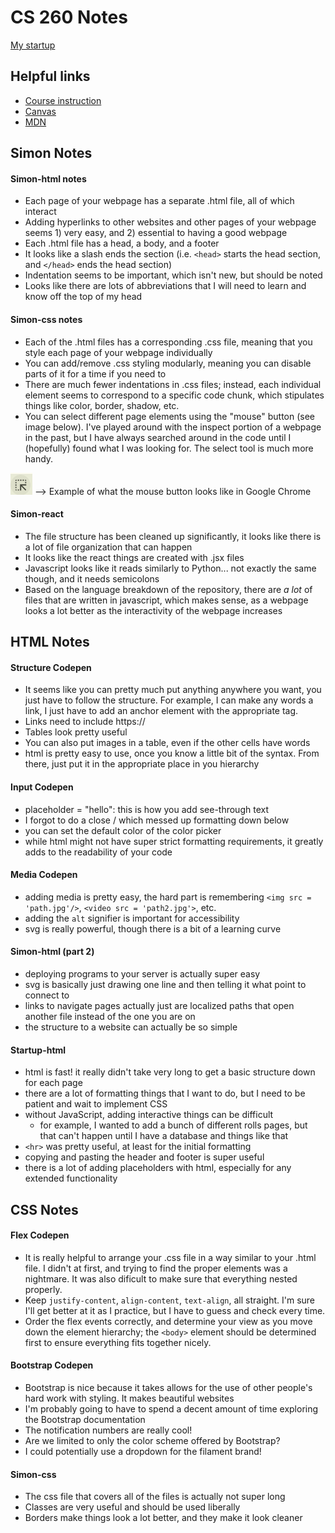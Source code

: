 # CS 260 Notes

[My startup](https://github.com/Peppermint6443/startup.git)

## Helpful links

- [Course instruction](https://github.com/webprogramming260)
- [Canvas](https://byu.instructure.com)
- [MDN](https://developer.mozilla.org)

## Simon Notes

#### Simon-html notes
* Each page of your webpage has a separate .html file, all of which interact
* Adding hyperlinks to other websites and other pages of your webpage seems 1) very easy, and 2) essential to having a good webpage
* Each .html file has a head, a body, and a footer
* It looks like a slash ends the section (i.e. `<head>` starts the head section, and `</head>` ends the head section)
* Indentation seems to be important, which isn't new, but should be noted
* Looks like there are lots of abbreviations that I will need to learn and know off the top of my head

#### Simon-css notes
* Each of the .html files has a corresponding .css file, meaning that you style each page of your webpage individually
* You can add/remove .css styling modularly, meaning you can disable parts of it for a time if you need to
* There are much fewer indentations in .css files; instead, each individual element seems to correspond to a specific code chunk, which stipulates things like color, border, shadow, etc.
* You can select different page elements using the "mouse" button (see image below). I've played around with the inspect portion of a webpage in the past, but I have always searched around in the code until I (hopefully) found what I was looking for. The select tool is much more handy. 

![Mouse Button](images/mouse_button_screenshot.png) --> Example of what the mouse button looks like in Google Chrome

#### Simon-react
* The file structure has been cleaned up significantly, it looks like there is a lot of file organization that can happen
* It looks like the react things are created with .jsx files
* Javascript looks like it reads similarly to Python... not exactly the same though, and it needs semicolons
* Based on the language breakdown of the repository, there are *a lot* of files that are written in javascript, which makes sense, as a webpage looks a lot better as the interactivity of the webpage increases

## HTML Notes
#### Structure Codepen
* It seems like you can pretty much put anything anywhere you want, you just have to follow the structure. For example, I can make any words a link, I just have to add an anchor element with the appropriate tag.
* Links need to include https://
* Tables look pretty useful
* You can also put images in a table, even if the other cells have words
* html is pretty easy to use, once you know a little bit of the syntax. From there, just put it in the appropriate place in you hierarchy

#### Input Codepen
* placeholder = "hello": this is how you add see-through text
* I forgot to do a close / which messed up formatting down below
* you can set the default color of the color picker
* while html might not have super strict formatting requirements, it greatly adds to the readability of your code

#### Media Codepen
* adding media is pretty easy, the hard part is remembering `<img src = 'path.jpg'/>`, `<video src = 'path2.jpg'>`, etc.
* adding the `alt` signifier is important for accessibility
* svg is really powerful, though there is a bit of a learning curve

#### Simon-html (part 2)
* deploying programs to your server is actually super easy
* svg is basically just drawing one line and then telling it what point to connect to
* links to navigate pages actually just are localized paths that open another file instead of the one you are on
* the structure to a website can actually be so simple

#### Startup-html
* html is fast! it really didn't take very long to get a basic structure down for each page
* there are a lot of formatting things that I want to do, but I need to be patient and wait to implement CSS
* without JavaScript, adding interactive things can be difficult
    * for example, I wanted to add a bunch of different rolls pages, but that can't happen until I have a database and things like that
* `<hr>` was pretty useful, at least for the initial formatting
* copying and pasting the header and footer is super useful
* there is a lot of adding placeholders with html, especially for any extended functionality

## CSS Notes
#### Flex Codepen
* It is really helpful to arrange your .css file in a way similar to your .html file. I didn't at first, and trying to find the proper elements was a nightmare. It was also dificult to make sure that everything nested properly.
* Keep `justify-content`, `align-content`, `text-align`, all straight. I'm sure I'll get better at it as I practice, but I have to guess and check every time.
* Order the flex events correctly, and determine your view as you move down the element hierarchy; the `<body>` element should be determined first to ensure everything fits together nicely.

#### Bootstrap Codepen
* Bootstrap is nice because it takes allows for the use of other people's hard work with styling. It makes beautiful websites
* I'm probably going to have to spend a decent amount of time exploring the Bootstrap documentation
* The notification numbers are really cool!
* Are we limited to only the color scheme offered by Bootstrap?
* I could potentially use a dropdown for the filament brand!

#### Simon-css
* The css file that covers all of the files is actually not super long
* Classes are very useful and should be used liberally
* Borders make things look a lot better, and they make it look cleaner